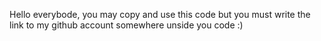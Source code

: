 Hello everybode, you may copy and use this code but you must write the link to my github account somewhere unside you code :)
